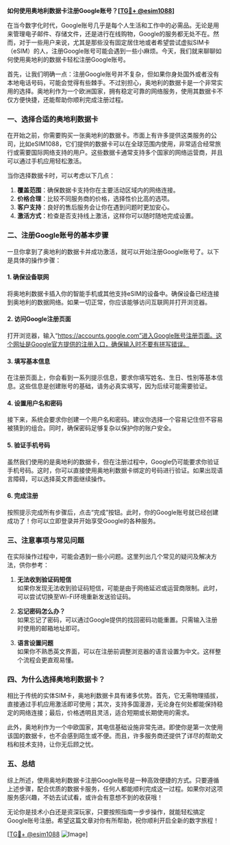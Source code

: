 **如何使用奥地利数据卡注册Google账号？[[TG💪+ @esim1088](https://t.me/s/esim1088)]**

在当今数字化时代，Google账号几乎是每个人生活和工作中的必需品。无论是用来管理电子邮件、存储文件，还是进行在线购物，Google的服务都无处不在。然而，对于一些用户来说，尤其是那些没有固定居住地或者希望尝试虚拟SIM卡（eSIM）的人，注册Google账号可能会遇到一些小麻烦。今天，我们就来聊聊如何使用奥地利的数据卡轻松注册Google账号。

首先，让我们明确一点：注册Google账号并不复杂，但如果你身处国外或者没有本地电话号码，可能会觉得有些棘手。不过别担心，奥地利的数据卡是一个非常实用的选择。奥地利作为一个欧洲国家，拥有稳定可靠的网络服务，使用其数据卡不仅方便快捷，还能帮助你顺利完成注册过程。

### **一、选择合适的奥地利数据卡**

在开始之前，你需要购买一张奥地利的数据卡。市面上有许多提供这类服务的公司，比如eSIM1088，它们提供的数据卡可以在全球范围内使用，非常适合经常旅行或需要国际网络支持的用户。这些数据卡通常支持多个国家的网络运营商，并且可以通过手机应用轻松激活。

当你选择数据卡时，可以考虑以下几点：

1. **覆盖范围**：确保数据卡支持你在主要活动区域内的网络连接。
2. **价格合理**：比较不同服务商的价格，选择性价比高的选项。
3. **客户支持**：良好的售后服务会让你在遇到问题时更加安心。
4. **激活方式**：检查是否支持线上激活，这样你可以随时随地完成设置。

### **二、注册Google账号的基本步骤**

一旦你拿到了奥地利的数据卡并成功激活，就可以开始注册Google账号了。以下是具体的操作步骤：

#### **1. 确保设备联网**
将奥地利数据卡插入你的智能手机或其他支持eSIM的设备中。确保设备已经连接到奥地利的数据网络。如果一切正常，你应该能够访问互联网并打开浏览器。

#### **2. 访问Google注册页面**
打开浏览器，输入“https://accounts.google.com”进入Google账号注册页面。这个网址是Google官方提供的注册入口，确保输入时不要有拼写错误。

#### **3. 填写基本信息**
在注册页面上，你会看到一系列提示信息，要求你填写姓名、生日、性别等基本信息。这些信息是创建账号的基础，请务必真实填写，因为后续可能需要验证。

#### **4. 设置用户名和密码**
接下来，系统会要求你创建一个用户名和密码。建议你选择一个容易记住但不容易被猜到的组合。同时，确保密码足够复杂以保护你的账户安全。

#### **5. 验证手机号码**
虽然我们使用的是奥地利的数据卡，但在注册过程中，Google仍可能要求你验证手机号码。这时，你可以直接使用奥地利数据卡绑定的号码进行验证。如果出现语言障碍，可以选择英文界面继续操作。

#### **6. 完成注册**
按照提示完成所有步骤后，点击“完成”按钮。此时，你的Google账号就已经创建成功了！你可以立即登录并开始享受Google的各种服务。

### **三、注意事项与常见问题**

在实际操作过程中，可能会遇到一些小问题。这里列出几个常见的疑问及解决方法，供你参考：

1. **无法收到验证码短信**  
   如果你发现无法收到验证码短信，可能是由于网络延迟或运营商限制。此时，可以尝试切换至Wi-Fi环境重新发送验证码。

2. **忘记密码怎么办？**  
   如果忘记了密码，可以通过Google提供的找回密码功能重置。只需输入注册时使用的邮箱地址即可。

3. **语言设置问题**  
   如果你不熟悉英文界面，可以在注册前调整浏览器的语言设置为中文。这样整个流程会更直观易懂。

### **四、为什么选择奥地利数据卡？**

相比于传统的实体SIM卡，奥地利数据卡具有诸多优势。首先，它无需物理插拔，直接通过手机应用激活即可使用；其次，支持多国漫游，无论身在何处都能保持稳定的网络连接；最后，价格透明且灵活，适合短期或长期使用的需求。

此外，奥地利作为一个中欧国家，其电信基础设施非常先进。即使你是第一次使用该国的数据卡，也不会感到陌生或不便。而且，许多服务商还提供了详尽的帮助文档和技术支持，让你无后顾之忧。

### **五、总结**

综上所述，使用奥地利数据卡注册Google账号是一种高效便捷的方式。只要遵循上述步骤，配合优质的数据卡服务，任何人都能顺利完成这一过程。如果你对这项服务感兴趣，不妨去试试看，或许会有意想不到的收获哦！

无论你是技术小白还是资深玩家，只要按照指南一步步操作，就能轻松搞定Google账号注册。希望这篇文章对你有所帮助，祝你顺利开启全新的数字旅程！

[[TG💪+ @esim1088](https://t.me/s/esim1088) ![Image](https://i.postimg.cc/4NQfJmqS/Snipaste-2025-05-13-00-14-12.png)]